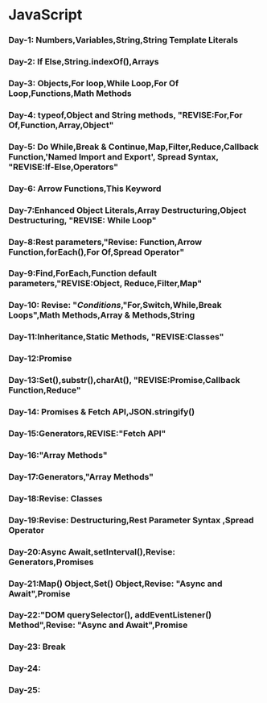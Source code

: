 # JavaScript

### Day-1: Numbers,Variables,String,String Template Literals

### Day-2: If Else,String.indexOf(),Arrays

### Day-3: Objects,For loop,While Loop,For Of Loop,Functions,Math Methods

### Day-4: typeof,Object and String methods, "REVISE:For,For Of,Function,Array,Object"

### Day-5: Do While,Break & Continue,Map,Filter,Reduce,Callback Function,'Named Import and Export', Spread Syntax, "REVISE:If-Else,Operators"

### Day-6: Arrow Functions,This Keyword

### Day-7:Enhanced Object Literals,Array Destructuring,Object Destructuring, "REVISE: While Loop"

### Day-8:Rest parameters,"Revise: Function,Arrow Function,forEach(),For Of,Spread Operator"

### Day-9:Find,ForEach,Function default parameters,"REVISE:Object, Reduce,Filter,Map"

### Day-10: **Revise:** "_Conditions_,"For,Switch,While,Break Loops",Math Methods,Array & Methods,String

### Day-11:Inheritance,Static Methods, "REVISE:Classes"

### Day-12:Promise

### Day-13:Set(),substr(),charAt(), "REVISE:Promise,Callback Function,Reduce"

### Day-14: Promises & Fetch API,JSON.stringify()

### Day-15:Generators,REVISE:"Fetch API"

### Day-16:"Array Methods"

### Day-17:Generators,"Array Methods"

### Day-18:Revise: Classes

### Day-19:Revise: Destructuring,Rest Parameter Syntax ,Spread Operator

### Day-20:Async Await,setInterval(),Revise: Generators,Promises

### Day-21:Map() Object,Set() Object,Revise: "Async and Await",Promise

### Day-22:"DOM querySelector(), addEventListener() Method",Revise: "Async and Await",Promise

### Day-23: Break

### Day-24:

### Day-25:
